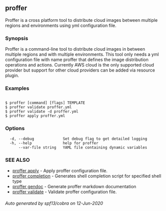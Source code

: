 ## proffer

Proffer is a cross platform tool to distribute cloud images between multiple regions and environments using yml configuration file.

### Synopsis


Proffer is a command-line tool to distribute cloud images in between multiple regions
and with multiple environments. This tool only needs a yml configuration file with name proffer that defines
the image distribution operations and actions. Currently AWS cloud is the only supported cloud provider but
support for other cloud providers can be added via resource plugin.

### Examples

```

$ proffer [command] [flags] TEMPLATE
$ proffer validate proffer.yml
$ proffer validate -d proffer.yml
$ proffer apply proffer.yml
```

### Options

```
  -d, --debug             Set debug flag to get detailed logging
  -h, --help              help for proffer
      --var-file string   YAML file containing dynamic variables
```

### SEE ALSO

* [proffer apply](proffer_apply.md)	 - Apply proffer configuration file.
* [proffer completion](proffer_completion.md)	 - Generates shell completion script for specified shell type
* [proffer gendoc](proffer_gendoc.md)	 - Generate proffer markdown documentation
* [proffer validate](proffer_validate.md)	 - Validate proffer configuration file.

###### Auto generated by spf13/cobra on 12-Jun-2020
